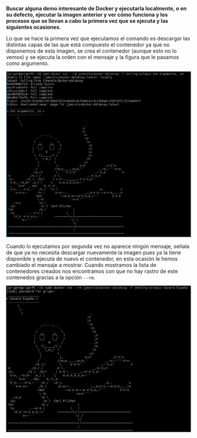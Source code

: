 **Buscar alguna demo interesante de Docker y ejecutarla localmente, o en su defecto, ejecutar la imagen anterior y ver cómo funciona y los procesos que se llevan a cabo la primera vez que se ejecuta y las siguientes ocasiones.**

Lo que se hace la primera vez que ejecutamos el comando es descargar las distintas capas de las que está compuesto el contenedor ya que no disponemos de esta imagen, se crea el contenedor (aunque esto no lo vemos) y se ejecuta la orden con el mensaje y la figura que le pasamos como argumento.

![primera](img/1ejecucionContenedorJJ.png)

Cuando lo ejecutamos por segunda vez no aparece ningún mensaje, señala de que ya no necesita descargar nuevamente la imagen pues ya la tiene disponible y ejecuta de nuevo el contenedor, en esta ocasión le hemos cambiado el mensaje a mostrar. Cuando mostramos la lista de contenedores creados nos encontramos con que no hay rastro de este contenedos gracias a la opción ```--rm```.

![segunda](img/2ejecucionContenedorJJ.png)
